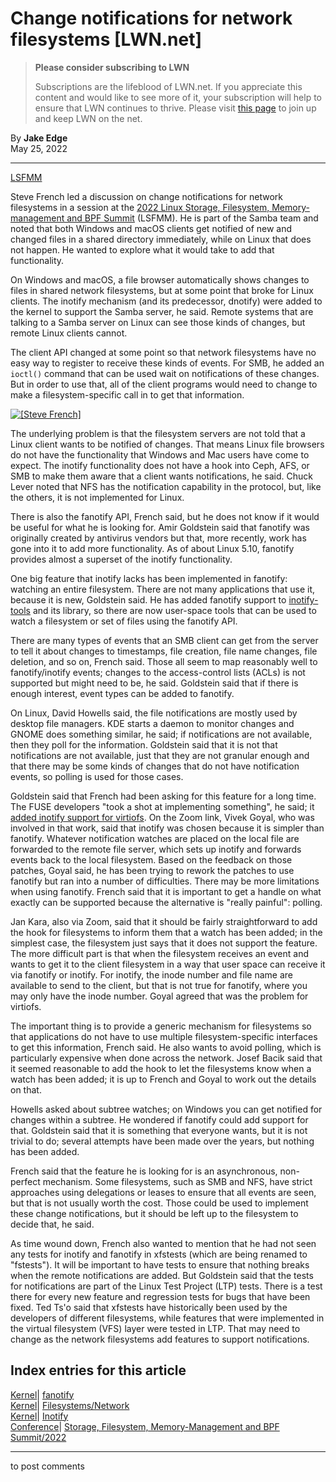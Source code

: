 # Change notifications for network filesystems [LWN.net]

> **Please consider subscribing to LWN**
> 
> Subscriptions are the lifeblood of LWN.net. If you appreciate this content and would like to see more of it, your subscription will help to ensure that LWN continues to thrive. Please visit [this page](/Promo/nst-nag1/subscribe) to join up and keep LWN on the net. 

By **Jake Edge**  
May 25, 2022 

* * *

[LSFMM](/Articles/lsfmm2022/)

Steve French led a discussion on change notifications for network filesystems in a session at the [2022 Linux Storage, Filesystem, Memory-management and BPF Summit](https://events.linuxfoundation.org/lsfmm/) (LSFMM). He is part of the Samba team and noted that both Windows and macOS clients get notified of new and changed files in a shared directory immediately, while on Linux that does not happen. He wanted to explore what it would take to add that functionality. 

On Windows and macOS, a file browser automatically shows changes to files in shared network filesystems, but at some point that broke for Linux clients. The inotify mechanism (and its predecessor, dnotify) were added to the kernel to support the Samba server, he said. Remote systems that are talking to a Samba server on Linux can see those kinds of changes, but remote Linux clients cannot. 

The client API changed at some point so that network filesystems have no easy way to register to receive these kinds of events. For SMB, he added an `ioctl()` command that can be used wait on notifications of these changes. But in order to use that, all of the client programs would need to change to make a filesystem-specific call in to get that information. 

[ ![\[Steve French\]](https://static.lwn.net/images/2022/lsfmm-french-sm.png) ](/Articles/896154/)

The underlying problem is that the filesystem servers are not told that a Linux client wants to be notified of changes. That means Linux file browsers do not have the functionality that Windows and Mac users have come to expect. The inotify functionality does not have a hook into Ceph, AFS, or SMB to make them aware that a client wants notifications, he said. Chuck Lever noted that NFS has the notification capability in the protocol, but, like the others, it is not implemented for Linux. 

There is also the fanotify API, French said, but he does not know if it would be useful for what he is looking for. Amir Goldstein said that fanotify was originally created by antivirus vendors but that, more recently, work has gone into it to add more functionality. As of about Linux 5.10, fanotify provides almost a superset of the inotify functionality. 

One big feature that inotify lacks has been implemented in fanotify: watching an entire filesystem. There are not many applications that use it, because it is new, Goldstein said. He has added fanotify support to [inotify-tools](https://github.com/inotify-tools/inotify-tools) and its library, so there are now user-space tools that can be used to watch a filesystem or set of files using the fanotify API. 

There are many types of events that an SMB client can get from the server to tell it about changes to timestamps, file creation, file name changes, file deletion, and so on, French said. Those all seem to map reasonably well to fanotify/inotify events; changes to the access-control lists (ACLs) is not supported but might need to be, he said. Goldstein said that if there is enough interest, event types can be added to fanotify. 

On Linux, David Howells said, the file notifications are mostly used by desktop file managers. KDE starts a daemon to monitor changes and GNOME does something similar, he said; if notifications are not available, then they poll for the information. Goldstein said that it is not that notifications are not available, just that they are not granular enough and that there may be some kinds of changes that do not have notification events, so polling is used for those cases. 

Goldstein said that French had been asking for this feature for a long time. The FUSE developers "took a shot at implementing something", he said; it [added inotify support for virtiofs](/ml/linux-fsdevel/20211025204634.2517-1-iangelak@redhat.com/). On the Zoom link, Vivek Goyal, who was involved in that work, said that inotify was chosen because it is simpler than fanotify. Whatever notification watches are placed on the local file are forwarded to the remote file server, which sets up inotify and forwards events back to the local filesystem. Based on the feedback on those patches, Goyal said, he has been trying to rework the patches to use fanotify but ran into a number of difficulties. There may be more limitations when using fanotify. French said that it is important to get a handle on what exactly can be supported because the alternative is "really painful": polling. 

Jan Kara, also via Zoom, said that it should be fairly straightforward to add the hook for filesystems to inform them that a watch has been added; in the simplest case, the filesystem just says that it does not support the feature. The more difficult part is that when the filesystem receives an event and wants to get it to the client filesystem in a way that user space can receive it via fanotify or inotify. For inotify, the inode number and file name are available to send to the client, but that is not true for fanotify, where you may only have the inode number. Goyal agreed that was the problem for virtiofs. 

The important thing is to provide a generic mechanism for filesystems so that applications do not have to use multiple filesystem-specific interfaces to get this information, French said. He also wants to avoid polling, which is particularly expensive when done across the network. Josef Bacik said that it seemed reasonable to add the hook to let the filesystems know when a watch has been added; it is up to French and Goyal to work out the details on that. 

Howells asked about subtree watches; on Windows you can get notified for changes within a subtree. He wondered if fanotify could add support for that. Goldstein said that it is something that everyone wants, but it is not trivial to do; several attempts have been made over the years, but nothing has been added. 

French said that the feature he is looking for is an asynchronous, non-perfect mechanism. Some filesystems, such as SMB and NFS, have strict approaches using delegations or leases to ensure that all events are seen, but that is not usually worth the cost. Those could be used to implement these change notifications, but it should be left up to the filesystem to decide that, he said. 

As time wound down, French also wanted to mention that he had not seen any tests for inotify and fanotify in xfstests (which are being renamed to "fstests"). It will be important to have tests to ensure that nothing breaks when the remote notifications are added. But Goldstein said that the tests for notifications are part of the Linux Test Project (LTP) tests. There is a test there for every new feature and regression tests for bugs that have been fixed. Ted Ts'o said that xfstests have historically been used by the developers of different filesystems, while features that were implemented in the virtual filesystem (VFS) layer were tested in LTP. That may need to change as the network filesystems add features to support notifications. 

  
Index entries for this article  
---  
[Kernel](/Kernel/Index)| [fanotify](/Kernel/Index#fanotify)  
[Kernel](/Kernel/Index)| [Filesystems/Network](/Kernel/Index#Filesystems-Network)  
[Kernel](/Kernel/Index)| [Inotify](/Kernel/Index#Inotify)  
[Conference](/Archives/ConferenceIndex/)| [Storage, Filesystem, Memory-Management and BPF Summit/2022](/Archives/ConferenceIndex/#Storage_Filesystem_Memory-Management_and_BPF_Summit-2022)  
  


* * *

to post comments 
